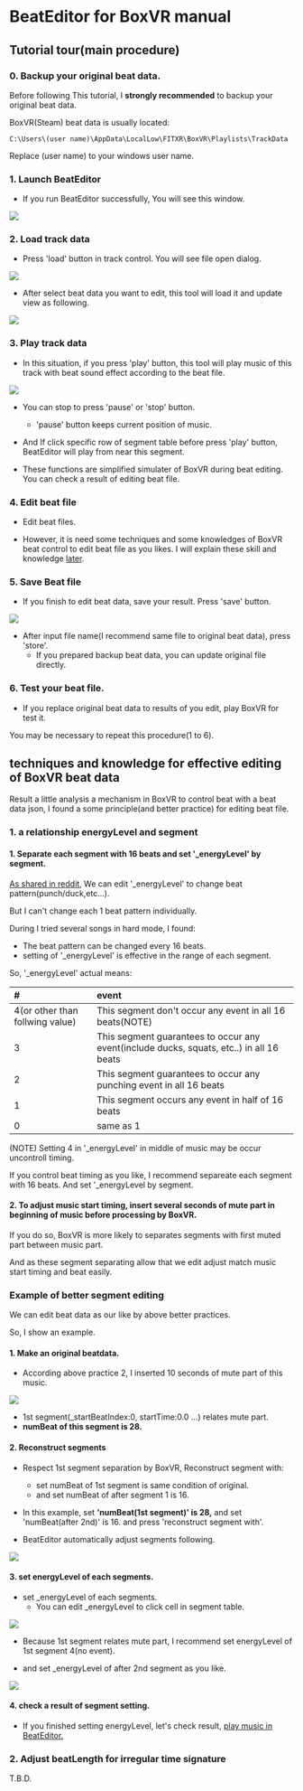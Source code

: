# BeatEditor for BoxVR manual

## Tutorial tour(main procedure)

### 0. Backup your original beat data.

Before following This tutorial, I **strongly recommended** to backup your original beat data.

BoxVR(Steam) beat data is usually located:

```
C:\Users\(user name)\AppData\LocalLow\FITXR\BoxVR\Playlists\TrackData
```

Replace (user name) to your windows user name.

### 1. Launch BeatEditor

* If you run BeatEditor successfully, You will see this window.

![](img/initialWindow.png)

### 2. Load track data

* Press 'load' button in track control. You will see file open dialog.

![](img/loadDialog.png)

* After select beat data you want to edit, this tool will load it and update view as following.

![](img/loadedBeatData.png)

### 3. Play track data

* In this situation, if you press 'play' button, this tool will play music of this track with beat sound effect according to the beat file.

![](img/playBeatData.gif)

* You can stop to press 'pause' or 'stop' button. 
	* 'pause' button keeps current position of music.

* And If click specific row of segment table before press 'play' button, BeatEditor will play from near this segment. 

* These functions are simplified simulater of BoxVR during beat editing. You can check a result of editing beat file.

### 4. Edit beat file

* Edit beat files. 

* However, it is need some techniques and some knowledges of BoxVR beat control to edit beat file as you likes. I will explain these skill and knowledge [later](#techniques-and-knowledge-for-effective-editing-of-boxvr-beat-data).

### 5. Save Beat file

* If you finish to edit beat data, save your result. Press 'save' button.

![](img/saveDialog.png)

* After input file name(I recommend same file to original beat data), press 'store'.
	* If you prepared backup beat data, you can update original file directly.

### 6. Test your beat file.

* If you replace original beat data to results of you edit, play BoxVR for test it.

You may be necessary to repeat this procedure(1 to 6).

## techniques and knowledge for effective editing of BoxVR beat data

Result a little analysis a mechanism in BoxVR to control beat with a beat data json, I found a some principle(and better practice) for editing beat file.

### 1. a relationship energyLevel and segment

#### 1. Separate each segment with 16 beats and set '_energyLevel' by segment.

[As shared in reddit](https://www.reddit.com/r/vrfit/comments/j69trv/improving_boxvr_custom_songs_windows_technical/), We can edit '_energyLevel' to change beat pattern(punch/duck,etc...).

But I can't change each 1 beat pattern individually.

During I tried several songs in hard mode, I found:

* The beat pattern can be changed every 16 beats. 
* setting of '_energyLevel' is effective in the range of each segment.

So, '_energyLevel' actual means:

|#|event|
|:-|:-|
|4(or other than follwing value)|This segment don't occur any event in all 16 beats(NOTE) |
|3|This segment guarantees to occur any event(include ducks, squats, etc..) in all 16 beats|
|2|This segment guarantees to occur any punching event in all 16 beats|
|1|This segment occurs any event in half of 16 beats|
|0|same as 1|

(NOTE) Setting 4 in '_energyLevel' in middle of music may be occur uncontroll timing.

If you control beat timing as you like, I recommend separeate each segment with 16 beats. And set '_energyLevel by segment.

#### 2. To adjust music start timing, insert several seconds of mute part in beginning of music before processing by BoxVR.

If you do so, BoxVR is more likely to separates segments with first muted part between music part.

And as these segment separating allow that we edit adjust match music start timing and beat easily.

### Example of better segment editing

We can edit beat data as our like by above better practices.

So, I show an example.

#### 1. Make an original beatdata.

* According above practice 2, I inserted 10 seconds of mute part of this music.

![](img/OriginalBeatDataSegment.png)

* 1st segment(_startBeatIndex:0, startTime:0.0 ...) relates mute part.
* **numBeat of this segment is 28.**

#### 2. Reconstruct segments

* Respect 1st segment separation by BoxVR, Reconstruct segment with:
	* set numBeat of 1st segment is same condition of original.
	* and set numBeat of after segment 1 is 16.

* In this example, set **'numBeat(1st segment)' is 28,** and set 'numBeat(after 2nd)' is 16. and press 'reconstruct segment with'.

* BeatEditor automatically adjust segments following.

![](img/AdjustSegment.png)

#### 3. set energyLevel of each segments.

* set _energyLevel of each segments.
	* You can edit _energyLevel to click cell in segment table.

![](img/EditEnergyLevel.png)

* Because 1st segment relates mute part, I recommend set energyLevel of 1st segment 4(no event).

* and set _energyLevel of after 2nd segment as you like.

![](img/SetEnergyLevel.png)

#### 4. check a result of segment setting.

* If you finished setting energyLevel, let's check result, [play music in BeatEditor.](#3-play-track-data)

### 2. Adjust beatLength for irregular time signature

T.B.D.

